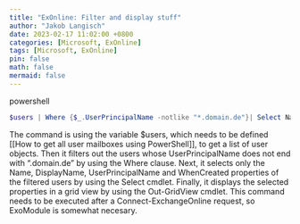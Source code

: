 ```yaml
---
title: "ExOnline: Filter and display stuff"
author: "Jakob Langisch"
date: 2023-02-17 11:02:00 +0800
categories: [Microsoft, ExOnline]
tags: [Microsoft, ExOnline]
pin: false
math: false
mermaid: false
---
```


powershell
````powershell
$users | Where {$_.UserPrincipalName -notlike "*.domain.de"}| Select Name,DisplayN*,Userprin*,WhenC* | Out-GridView
````

The command is using the variable $users, which needs to be defined [[How to get all user mailboxes using PowerShell]], to get a list of user objects. Then it filters out the users whose UserPrincipalName does not end with “.domain.de” by using the Where clause. Next, it selects only the Name, DisplayName, UserPrincipalName and WhenCreated properties of the filtered users by using the Select cmdlet. Finally, it displays the selected properties in a grid view by using the Out-GridView cmdlet. This command needs to be executed after a Connect-ExchangeOnline request, so ExoModule is somewhat necesary.